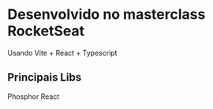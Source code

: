 # Desenvolvido no masterclass RocketSeat
<p>
  Usando Vite + React + Typescript
</p>

## Principais Libs
<p>
  Phosphor React
</p>
